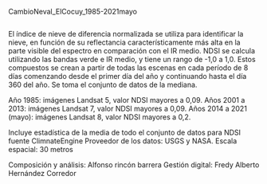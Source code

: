 CambioNeval_ElCocuy_1985-2021mayo

<p align="centro">
<img width=src="/CambioNeval_ElCocuy_1985-2021may.gif"/Gif>

El índice de nieve de diferencia normalizada se utiliza para identificar la nieve, en función de su reflectancia característicamente más alta en la parte visible del espectro en comparación con el IR medio. NDSI se calcula utilizando las bandas verde e IR medio, y tiene un rango de -1,0 a 1,0.
Estos compuestos se crean a partir de todas las escenas en cada período de 8 días comenzando desde el primer día del año y continuando hasta el día 360 del año. Se toma el conjunto de datos de la mediana.

Año 1985: imágenes Landsat 5, valor NDSI mayores a 0,09. Años 2001 a 2013: imágenes Landsat 7, valor NDSI mayores a 0,09. Años 2014 a 2021 (mayo): imágenes Landsat 8, valor NDSI mayores a 0,2.

Incluye estadística de la media de todo el conjunto de datos para NDSI fuente ClimnateEngine
Proveedor de los datos: USGS y NASA. Escala espacial: 30 metros

Composición y análisis: Alfonso rincón barrera
Gestión digital: Fredy Alberto Hernández Corredor

